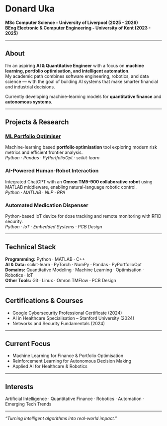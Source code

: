 # Donard Uka  
**MSc Computer Science - University of Liverpool (2025 - 2026)**  
**BEng Electronic & Computer Engineering - University of Kent (2023 - 2025)**  

---

## About
I’m an aspiring **AI & Quantitative Engineer** with a focus on **machine learning, portfolio optimisation, and intelligent automation**.  
My academic path combines software engineering, robotics, and data science — with the goal of building AI systems that make smarter financial and industrial decisions.

Currently developing machine-learning models for **quantitative finance** and **autonomous systems**.

---

## Projects & Research

### [ML Portfolio Optimiser](https://github.com/donarduka/ml-portfolio-optimiser)
Machine-learning based **portfolio optimisation** tool exploring modern risk metrics and efficient frontier analysis.  
*Python · Pandas · PyPortfolioOpt · scikit-learn*

### AI-Powered Human-Robot Interaction
Integrated ChatGPT with an **Omron TM5-900 collaborative robot** using MATLAB middleware, enabling natural-language robotic control.  
*Python · MATLAB · NLP · RPA*

### Automated Medication Dispenser
Python-based IoT device for dose tracking and remote monitoring with RFID security.  
*Python · IoT · Embedded Systems · PCB Design*

---

## Technical Stack
**Programming:** Python · MATLAB · C++  
**AI & Data:** scikit-learn · PyTorch · NumPy · Pandas · PyPortfolioOpt  
**Domains:** Quantitative Modeling · Machine Learning · Optimisation · Robotics · IoT  
**Other Tools:** Git · Linux · Omron TMFlow · PCB Design  

---

## Certifications & Courses
- Google Cybersecurity Professional Certificate (2024)  
- AI in Healthcare Specialisation – Stanford University (2024)  
- Networks and Security Fundamentals (2024)  

---

## Current Focus
- Machine Learning for Finance & Portfolio Optimisation  
- Reinforcement Learning for Autonomous Decision Making  
- Applied AI for Healthcare & Robotics  

---

## Interests
Artificial Intelligence · Quantitative Finance · Robotics · Automation · Emerging Tech Trends  

---

*“Turning intelligent algorithms into real-world impact.”*
